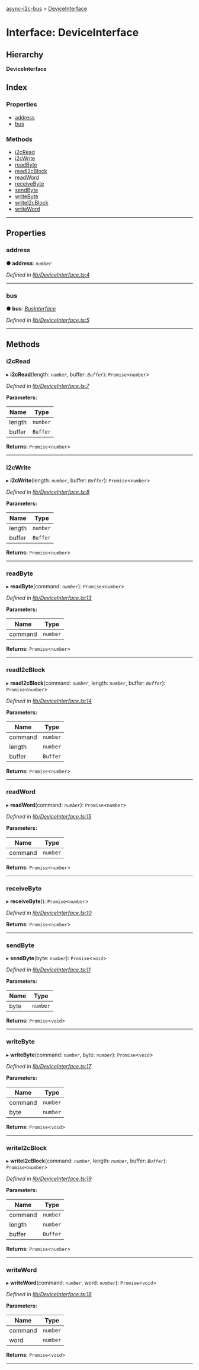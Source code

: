 [async-i2c-bus](../README.md) > [DeviceInterface](../interfaces/deviceinterface.md)

# Interface: DeviceInterface

## Hierarchy

**DeviceInterface**

## Index

### Properties

* [address](deviceinterface.md#address)
* [bus](deviceinterface.md#bus)

### Methods

* [i2cRead](deviceinterface.md#i2cread)
* [i2cWrite](deviceinterface.md#i2cwrite)
* [readByte](deviceinterface.md#readbyte)
* [readI2cBlock](deviceinterface.md#readi2cblock)
* [readWord](deviceinterface.md#readword)
* [receiveByte](deviceinterface.md#receivebyte)
* [sendByte](deviceinterface.md#sendbyte)
* [writeByte](deviceinterface.md#writebyte)
* [writeI2cBlock](deviceinterface.md#writei2cblock)
* [writeWord](deviceinterface.md#writeword)

---

## Properties

<a id="address"></a>

###  address

**● address**: *`number`*

*Defined in [lib/DeviceInterface.ts:4](https://github.com/AlejandroHerr/async-i2c-bus/blob/1ac1ab7/src/lib/DeviceInterface.ts#L4)*

___
<a id="bus"></a>

###  bus

**● bus**: *[BusInterface](businterface.md)*

*Defined in [lib/DeviceInterface.ts:5](https://github.com/AlejandroHerr/async-i2c-bus/blob/1ac1ab7/src/lib/DeviceInterface.ts#L5)*

___

## Methods

<a id="i2cread"></a>

###  i2cRead

▸ **i2cRead**(length: *`number`*, buffer: *`Buffer`*): `Promise`<`number`>

*Defined in [lib/DeviceInterface.ts:7](https://github.com/AlejandroHerr/async-i2c-bus/blob/1ac1ab7/src/lib/DeviceInterface.ts#L7)*

**Parameters:**

| Name | Type |
| ------ | ------ |
| length | `number` |
| buffer | `Buffer` |

**Returns:** `Promise`<`number`>

___
<a id="i2cwrite"></a>

###  i2cWrite

▸ **i2cWrite**(length: *`number`*, buffer: *`Buffer`*): `Promise`<`number`>

*Defined in [lib/DeviceInterface.ts:8](https://github.com/AlejandroHerr/async-i2c-bus/blob/1ac1ab7/src/lib/DeviceInterface.ts#L8)*

**Parameters:**

| Name | Type |
| ------ | ------ |
| length | `number` |
| buffer | `Buffer` |

**Returns:** `Promise`<`number`>

___
<a id="readbyte"></a>

###  readByte

▸ **readByte**(command: *`number`*): `Promise`<`number`>

*Defined in [lib/DeviceInterface.ts:13](https://github.com/AlejandroHerr/async-i2c-bus/blob/1ac1ab7/src/lib/DeviceInterface.ts#L13)*

**Parameters:**

| Name | Type |
| ------ | ------ |
| command | `number` |

**Returns:** `Promise`<`number`>

___
<a id="readi2cblock"></a>

###  readI2cBlock

▸ **readI2cBlock**(command: *`number`*, length: *`number`*, buffer: *`Buffer`*): `Promise`<`number`>

*Defined in [lib/DeviceInterface.ts:14](https://github.com/AlejandroHerr/async-i2c-bus/blob/1ac1ab7/src/lib/DeviceInterface.ts#L14)*

**Parameters:**

| Name | Type |
| ------ | ------ |
| command | `number` |
| length | `number` |
| buffer | `Buffer` |

**Returns:** `Promise`<`number`>

___
<a id="readword"></a>

###  readWord

▸ **readWord**(command: *`number`*): `Promise`<`number`>

*Defined in [lib/DeviceInterface.ts:15](https://github.com/AlejandroHerr/async-i2c-bus/blob/1ac1ab7/src/lib/DeviceInterface.ts#L15)*

**Parameters:**

| Name | Type |
| ------ | ------ |
| command | `number` |

**Returns:** `Promise`<`number`>

___
<a id="receivebyte"></a>

###  receiveByte

▸ **receiveByte**(): `Promise`<`number`>

*Defined in [lib/DeviceInterface.ts:10](https://github.com/AlejandroHerr/async-i2c-bus/blob/1ac1ab7/src/lib/DeviceInterface.ts#L10)*

**Returns:** `Promise`<`number`>

___
<a id="sendbyte"></a>

###  sendByte

▸ **sendByte**(byte: *`number`*): `Promise`<`void`>

*Defined in [lib/DeviceInterface.ts:11](https://github.com/AlejandroHerr/async-i2c-bus/blob/1ac1ab7/src/lib/DeviceInterface.ts#L11)*

**Parameters:**

| Name | Type |
| ------ | ------ |
| byte | `number` |

**Returns:** `Promise`<`void`>

___
<a id="writebyte"></a>

###  writeByte

▸ **writeByte**(command: *`number`*, byte: *`number`*): `Promise`<`void`>

*Defined in [lib/DeviceInterface.ts:17](https://github.com/AlejandroHerr/async-i2c-bus/blob/1ac1ab7/src/lib/DeviceInterface.ts#L17)*

**Parameters:**

| Name | Type |
| ------ | ------ |
| command | `number` |
| byte | `number` |

**Returns:** `Promise`<`void`>

___
<a id="writei2cblock"></a>

###  writeI2cBlock

▸ **writeI2cBlock**(command: *`number`*, length: *`number`*, buffer: *`Buffer`*): `Promise`<`number`>

*Defined in [lib/DeviceInterface.ts:19](https://github.com/AlejandroHerr/async-i2c-bus/blob/1ac1ab7/src/lib/DeviceInterface.ts#L19)*

**Parameters:**

| Name | Type |
| ------ | ------ |
| command | `number` |
| length | `number` |
| buffer | `Buffer` |

**Returns:** `Promise`<`number`>

___
<a id="writeword"></a>

###  writeWord

▸ **writeWord**(command: *`number`*, word: *`number`*): `Promise`<`void`>

*Defined in [lib/DeviceInterface.ts:18](https://github.com/AlejandroHerr/async-i2c-bus/blob/1ac1ab7/src/lib/DeviceInterface.ts#L18)*

**Parameters:**

| Name | Type |
| ------ | ------ |
| command | `number` |
| word | `number` |

**Returns:** `Promise`<`void`>

___

